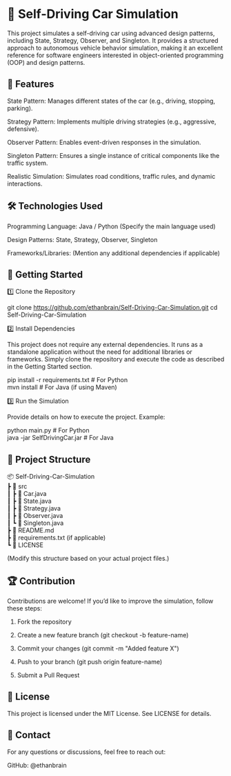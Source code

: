 # 🚗 Self-Driving Car Simulation

This project simulates a self-driving car using advanced design patterns, including State, Strategy, Observer, and Singleton. It provides a structured approach to autonomous vehicle behavior simulation, making it an excellent reference for software engineers interested in object-oriented programming (OOP) and design patterns.

## 🌟 Features

State Pattern: Manages different states of the car (e.g., driving, stopping, parking).

Strategy Pattern: Implements multiple driving strategies (e.g., aggressive, defensive).

Observer Pattern: Enables event-driven responses in the simulation.

Singleton Pattern: Ensures a single instance of critical components like the traffic system.

Realistic Simulation: Simulates road conditions, traffic rules, and dynamic interactions.


## 🛠 Technologies Used

Programming Language: Java / Python (Specify the main language used)

Design Patterns: State, Strategy, Observer, Singleton

Frameworks/Libraries: (Mention any additional dependencies if applicable)


## 🚀 Getting Started

1️⃣ Clone the Repository

git clone https://github.com/ethanbrain/Self-Driving-Car-Simulation.git
cd Self-Driving-Car-Simulation

2️⃣ Install Dependencies

This project does not require any external dependencies. It runs as a standalone application without the need for additional libraries or frameworks. Simply clone the repository and execute the code as described in the Getting Started section.

pip install -r requirements.txt  # For Python  
mvn install  # For Java (if using Maven)

3️⃣ Run the Simulation

Provide details on how to execute the project. Example:

python main.py  # For Python  
java -jar SelfDrivingCar.jar  # For Java

## 📂 Project Structure

📦 Self-Driving-Car-Simulation  
 ┣ 📂 src  
 ┃ ┣ 📜 Car.java  
 ┃ ┣ 📜 State.java  
 ┃ ┣ 📜 Strategy.java  
 ┃ ┣ 📜 Observer.java  
 ┃ ┗ 📜 Singleton.java  
 ┣ 📜 README.md  
 ┣ 📜 requirements.txt  (if applicable)  
 ┗ 📜 LICENSE

(Modify this structure based on your actual project files.)

## 🏆 Contribution

Contributions are welcome! If you’d like to improve the simulation, follow these steps:

1. Fork the repository


2. Create a new feature branch (git checkout -b feature-name)


3. Commit your changes (git commit -m "Added feature X")


4. Push to your branch (git push origin feature-name)


5. Submit a Pull Request



## 📜 License

This project is licensed under the MIT License. See LICENSE for details.

## 📧 Contact

For any questions or discussions, feel free to reach out:

GitHub: @ethanbrain